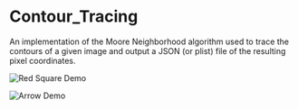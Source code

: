 Contour_Tracing
===============

An implementation of the Moore Neighborhood algorithm used to trace the contours of a given image and output a JSON (or plist) file of the resulting pixel coordinates.

![Red Square Demo](http://i.imgur.com/iDj5QKp.png?raw=true)

![Arrow Demo](http://i.imgur.com/BdR7lIM.png?raw=true)
